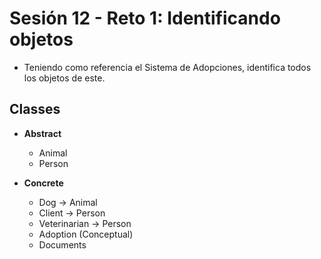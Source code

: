 # Sesión 12 - Reto 1: Identificando objetos

* Teniendo como referencia el Sistema de Adopciones, identifica todos los objetos de este.

## Classes

* **Abstract**

	* Animal
	* Person

* **Concrete**
	* Dog  &rarr; Animal
	* Client &rarr; Person
	* Veterinarian &rarr; Person
	* Adoption (Conceptual)
	* Documents
